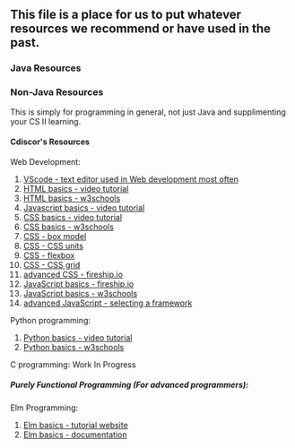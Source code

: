 ## This file is a place for us to put whatever resources we recommend or have used in the past.
<!--I used markdown because it is easy to read and all we really need is some links here not anything fancy-->


### Java Resources


### Non-Java Resources

This is simply for programming in general, not just Java and supplimenting your CS II learning.

#### Cdiscor's Resources

Web Development:
1. [VScode - text editor used in Web development most often](https://code.visualstudio.com/)
1. [HTML basics - video tutorial](https://www.youtube.com/watch?v=BvJYXl2ywUE)
1. [HTML basics - w3schools](https://www.w3schools.com/html/)
1. [Javascript basics - video tutorial](https://www.youtube.com/watch?v=2nZiB1JItbY)
1. [CSS basics - video tutorial](https://www.youtube.com/watch?v=1PnVor36_40)
1. [CSS basics - w3schools](https://www.w3schools.com/css/css_intro.asp)
1. [CSS - box model](https://www.youtube.com/watch?v=rIO5326FgPE)
1. [CSS - CSS units](https://www.youtube.com/watch?v=-GR52czEd-0)
1. [CSS - flexbox](https://www.youtube.com/watch?v=fYq5PXgSsbE)
1. [CSS - CSS grid](https://www.youtube.com/watch?v=9zBsdzdE4sM)
1. [advanced CSS - fireship.io](https://fireship.io/tags/css/)
1. [JavaScript basics - fireship.io](https://fireship.io/courses/javascript/)
1. [JavaScript basics - w3schools](https://www.w3schools.com/js/)
1. [advanced JavaScript - selecting a framework](https://www.youtube.com/watch?v=cuHDQhDhvPE)

Python programming:
1. [Python basics - video tutorial](https://www.youtube.com/watch?v=HBxCHonP6Ro)
1. [Python basics - w3schools](https://www.w3schools.com/python/python_intro.asp)

C programming:
Work In Progress

##### Purely Functional Programming (For advanced programmers):
Elm Programming:
1. [Elm basics - tutorial website](https://elmprogramming.com/)
1. [Elm basics - documentation](https://guide.elm-lang.org/)





